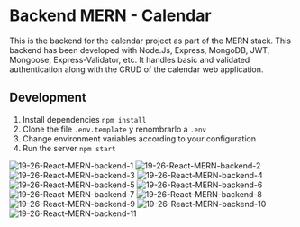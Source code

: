 # Backend MERN - Calendar

This is the backend for the calendar project as part of the MERN stack. This backend has been developed with Node.Js, Express, MongoDB, JWT, Mongoose, Express-Validator, etc. It handles basic and validated authentication along with the CRUD of the calendar web application.

## Development

1. Install dependencies  `npm install`
2. Clone the file `.env.template` y renombrarlo a `.env`
3. Change environment variables according to your configuration
4. Run the server  `npm start`

![19-26-React-MERN-backend-1](https://github.com/user-attachments/assets/cf89e513-a985-4acd-bc18-ae6fb2e3a005)
![19-26-React-MERN-backend-2](https://github.com/user-attachments/assets/779cd5bd-6b1b-41ae-b12b-92beed8d8096)
![19-26-React-MERN-backend-3](https://github.com/user-attachments/assets/4f4d2f93-45c6-4215-bd6f-51f79411ea2c)
![19-26-React-MERN-backend-4](https://github.com/user-attachments/assets/006cdb9b-4c07-40ed-b05a-2537d5bc81d9)
![19-26-React-MERN-backend-5](https://github.com/user-attachments/assets/cf76417d-fcbd-4417-a7a4-687067273d35)
![19-26-React-MERN-backend-6](https://github.com/user-attachments/assets/b53667d8-1862-46c4-b94e-1d45e5620e53)
![19-26-React-MERN-backend-7](https://github.com/user-attachments/assets/48d159cd-4f0b-4b41-b8c0-ee857a1d6c62)
![19-26-React-MERN-backend-8](https://github.com/user-attachments/assets/1930f0b2-d69a-4f0a-8b99-82ebaa5d3ac5)
![19-26-React-MERN-backend-9](https://github.com/user-attachments/assets/aa3efbad-531c-40c1-b195-81189f0c33ed)
![19-26-React-MERN-backend-10](https://github.com/user-attachments/assets/3ba678e1-feee-4561-86a3-4a978f4b4459)
![19-26-React-MERN-backend-11](https://github.com/user-attachments/assets/9a368d3f-bbc9-4297-a67d-82d181668927)
